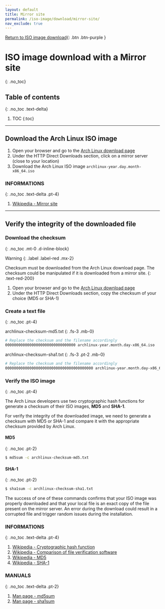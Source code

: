 ```yaml
---
layout: default
title: Mirror site
permalink: /iso-image/download/mirror-site/
nav_exclude: true
---
```


[Return to ISO image download](/Andromeda/iso-image/download/){: .btn .btn-purple }

# ISO image download with a Mirror site
{: .no_toc}

## Table of contents
{: .no_toc .text-delta}

1. TOC
{:toc}

---

## Download the Arch Linux ISO image

1. Open your browser and go to the [Arch Linux download page](https://www.archlinux.org/download/)
1. Under the HTTP Direct Downloads section, click on a mirror server (close to your location)
1. Download the Arch Linux ISO image `archlinux-year.day.month-x86_64.iso`


### INFORMATIONS
{: .no_toc .text-delta .pt-4}

1. [Wikipedia - Mirror site](https://en.wikipedia.org/wiki/Mirror_site)

---

## Verify the integrity of the downloaded file

### Download the checksum
{: .no_toc .mt-0 .d-inline-block}

Warning
{: .label .label-red .mx-2}

Checksum must be downloaded from the Arch Linux download page. The checksum could be manipulated if it is downloaded from a mirror site.
{: .text-red-200}

1. Open your browser and go to the [Arch Linux download page](https://www.archlinux.org/download/)
1. Under the HTTP Direct Downloads section, copy the checksum of your choice (MD5 or SHA-1)

### Create a text file
{: .no_toc .pt-4}

archlinux-checksum-md5.txt
{: .fs-3 .mb-0}

```bash
# Replace the checksum and the filename accordingly
00000000000000000000000000000000 archlinux-year.month.day-x86_64.iso
```

archlinux-checksum-sha1.txt
{: .fs-3 .pt-2 .mb-0}

```bash
# Replace the checksum and the filename accordingly
0000000000000000000000000000000000000000 archlinux-year.month.day-x86_64.iso
```

### Verify the ISO image
{: .no_toc .pt-4}

The Arch Linux developers use two cryptographic hash functions for generate a checksum of their ISO images, **MD5** and **SHA-1**.

For verify the integrity of the downloaded image, we need to generate a checksum with MD5 or SHA-1 and compare it with the appropriate checksum provided by Arch Linux.

#### MD5
{: .no_toc .pt-2}

```bash
$ md5sum -c archlinux-checksum-md5.txt
```

#### SHA-1
{: .no_toc .pt-2}

```bash
$ sha1sum -c archlinux-checksum-sha1.txt
```

The success of one of these commands confirms that your ISO image was properly downloaded and that your local file is an exact copy of the file present on the mirror server. An error during the download could result in a corrupted file and trigger random issues during the installation.

### INFORMATIONS
{: .no_toc .text-delta .pt-4}

1. [Wikipedia - Cryptographic hash function](https://en.wikipedia.org/wiki/Cryptographic_hash_function)
1. [Wikipedia - Comparison of file verification software](https://en.wikipedia.org/wiki/Comparison_of_file_verification_software)
1. [Wikipedia - MD5](https://en.wikipedia.org/wiki/MD5)
1. [Wikipedia - SHA-1](https://en.wikipedia.org/wiki/SHA-1)

### MANUALS
{: .no_toc .text-delta .pt-2}

1. [Man page - md5sum](https://jlk.fjfi.cvut.cz/arch/manpages/man/core/coreutils/md5sum.1.en)
1. [Man page - sha1sum](https://jlk.fjfi.cvut.cz/arch/manpages/man/core/coreutils/sha1sum.1.en)
